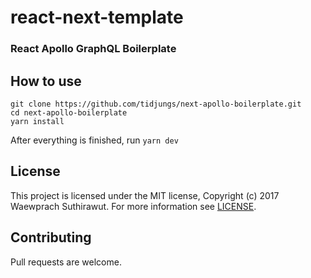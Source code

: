 # react-next-template
### React Apollo GraphQL Boilerplate

## How to use
```
git clone https://github.com/tidjungs/next-apollo-boilerplate.git
cd next-apollo-boilerplate
yarn install
```
After everything is finished, run `yarn dev`

## License

This project is licensed under the MIT license, Copyright (c) 2017 Waewprach Suthirawut. For more information see [LICENSE](LICENSE).

## Contributing
Pull requests are welcome.
